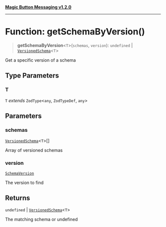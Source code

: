 [**Magic Button Messaging v1.2.0**](../README.md)

***

# Function: getSchemaByVersion()

> **getSchemaByVersion**\<`T`\>(`schemas`, `version`): `undefined` \| [`VersionedSchema`](../interfaces/VersionedSchema.md)\<`T`\>

Get a specific version of a schema

## Type Parameters

### T

`T` *extends* `ZodType`\<`any`, `ZodTypeDef`, `any`\>

## Parameters

### schemas

[`VersionedSchema`](../interfaces/VersionedSchema.md)\<`T`\>[]

Array of versioned schemas

### version

[`SchemaVersion`](../interfaces/SchemaVersion.md)

The version to find

## Returns

`undefined` \| [`VersionedSchema`](../interfaces/VersionedSchema.md)\<`T`\>

The matching schema or undefined
